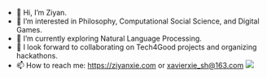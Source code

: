 - 👋 Hi, I’m Ziyan.
- 👀 I’m interested in Philosophy, Computational Social Science, and Digital Games.
- 🌱 I’m currently exploring Natural Language Processing.
- 💞️ I look forward to collaborating on Tech4Good projects and organizing hackathons.
- 📫 How to reach me: https://ziyanxie.com or xavierxie_sh@163.com
![](https://img.shields.io/badge/<WORD_ON_LEFT>-<WORD_ON_RIGHT>-informational?style=flat&logo=<LOGO_NAME>&logoColor=white&color=2bbc8a)
